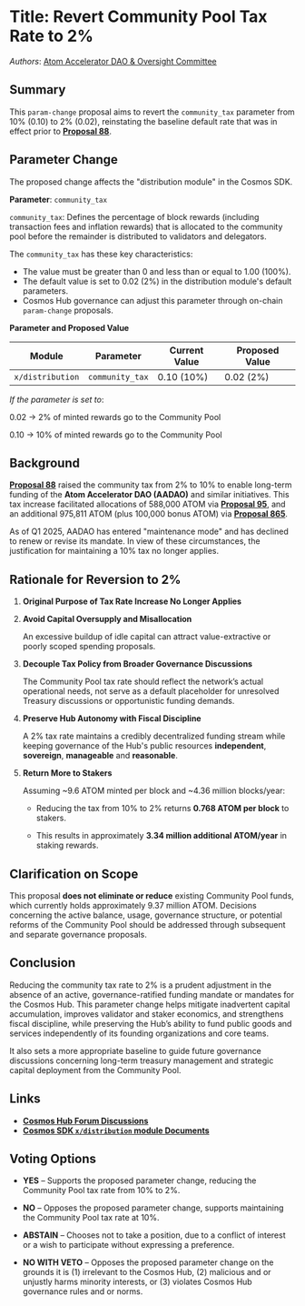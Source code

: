 # Title: Revert Community Pool Tax Rate to 2%

*Authors*: [Atom Accelerator DAO & Oversight Committee](https://www.atomaccelerator.com/) 

## Summary  

This `param-change` proposal aims to revert the `community_tax` parameter from 10% (0.10) to 2% (0.02), reinstating the baseline default rate that was in effect prior to [**Proposal 88**](https://www.mintscan.io/cosmos/proposals/88/).

## Parameter Change

The proposed change affects the "distribution module" in the Cosmos SDK.

**Parameter**: `community_tax`

`community_tax`: Defines the percentage of block rewards (including transaction fees and inflation rewards) that is allocated to the community pool before the remainder is distributed to validators and delegators.

The `community_tax` has these key characteristics:

* The value must be greater than 0 and less than or equal to 1.00 (100%).
* The default value is set to 0.02 (2%) in the distribution module's default parameters. 
* Cosmos Hub governance can adjust this parameter through on-chain `param-change` proposals.

**Parameter and Proposed Value**

| Module         | Parameter      | Current Value | Proposed Value |
|----------------|----------------|----------------|----------------|
| `x/distribution` | `community_tax` | 0.10 (10%)     | 0.02 (2%)      |


*If the parameter is set to*:

0.02 → 2% of minted rewards go to the Community Pool

0.10 → 10% of minted rewards go to the Community Pool


## Background  

[**Proposal 88**](https://www.mintscan.io/cosmos/proposals/88/) raised the community tax from 2% to 10% to enable long-term funding of the **Atom Accelerator DAO (AADAO)** and similar initiatives. This tax increase facilitated allocations of 588,000 ATOM via [**Proposal 95**](https://www.mintscan.io/cosmos/proposals/95/), and an additional 975,811 ATOM (plus 100,000 bonus ATOM) via [**Proposal 865**](https://www.mintscan.io/cosmos/proposals/865/).


As of Q1 2025, AADAO has entered "maintenance mode" and has declined to renew or revise its mandate. In view of these circumstances, the justification for maintaining a 10% tax no longer applies.


## Rationale for Reversion to 2%


1. **Original Purpose of Tax Rate Increase No Longer Applies**  


2. **Avoid Capital Oversupply and Misallocation**  

   An excessive buildup of idle capital can attract value-extractive or poorly scoped spending proposals. 


3. **Decouple Tax Policy from Broader Governance Discussions**  

   The Community Pool tax rate should reflect the network’s actual operational needs, not serve as a default placeholder for unresolved Treasury discussions or opportunistic funding demands.


4. **Preserve Hub Autonomy with Fiscal Discipline**  

   A 2% tax rate maintains a credibly decentralized funding stream while keeping governance of the Hub's public resources **independent**, **sovereign**, **manageable** and **reasonable**.


5. **Return More to Stakers**  

   Assuming ~9.6 ATOM minted per block and ~4.36 million blocks/year:

   - Reducing the tax from 10% to 2% returns **0.768 ATOM per block** to stakers.

   - This results in approximately **3.34 million additional ATOM/year** in staking rewards.


## **Clarification on Scope**  

This proposal **does not eliminate or reduce** existing Community Pool funds, which currently holds approximately 9.37 million ATOM. Decisions concerning the active balance, usage, governance structure, or potential reforms of the Community Pool should be addressed through subsequent and separate governance proposals.


## **Conclusion**  

Reducing the community tax rate to 2% is a prudent adjustment in the absence of an active, governance-ratified funding mandate or mandates for the Cosmos Hub. This parameter change helps mitigate inadvertent capital accumulation, improves validator and staker economics, and strengthens fiscal discipline, while preserving the Hub’s ability to fund public goods and services independently of its founding organizations and core teams. 

It also sets a more appropriate baseline to guide future governance discussions concerning long-term treasury management and strategic capital deployment from the Community Pool.


## Links

* [**Cosmos Hub Forum Discussions**](https://forum.cosmos.network/t/proposal-draft-reverse-proposal-88-revert-community-pool-tax-rate-to-2/15397)
* [**Cosmos SDK `x/distribution` module Documents**](https://docs.cosmos.network/main/build/modules/distribution)


## **Voting Options**


- **YES** – Supports the proposed parameter change, reducing the Community Pool tax rate from 10% to 2%.
  
- **NO** – Opposes the proposed parameter change, supports maintaining the Community Pool tax rate at 10%.

- **ABSTAIN** – Chooses not to take a position, due to a conflict of interest or a wish to participate without expressing a preference.

- **NO WITH VETO** – Opposes the proposed parameter change on the grounds it is (1) irrelevant to the Cosmos Hub, (2) malicious and or unjustly harms minority interests, or (3) violates Cosmos Hub governance rules and or norms.


